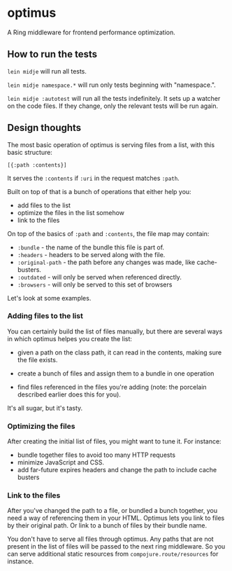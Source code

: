 # optimus

A Ring middleware for frontend performance optimization.

## How to run the tests

`lein midje` will run all tests.

`lein midje namespace.*` will run only tests beginning with "namespace.".

`lein midje :autotest` will run all the tests indefinitely. It sets up a
watcher on the code files. If they change, only the relevant tests will be
run again.

## Design thoughts

The most basic operation of optimus is serving files from a list, with
this basic structure:

    [{:path :contents}]

It serves the `:contents` if `:uri` in the request matches `:path`.

Built on top of that is a bunch of operations that either help you:

 - add files to the list
 - optimize the files in the list somehow
 - link to the files

On top of the basics of `:path` and `:contents`, the file map may contain:

 - `:bundle` - the name of the bundle this file is part of.
 - `:headers` - headers to be served along with the file.
 - `:original-path` - the path before any changes was made, like cache-busters.
 - `:outdated` - will only be served when referenced directly.
 - `:browsers` - will only be served to this set of browsers

Let's look at some examples.

### Adding files to the list

You can certainly build the list of files manually, but there are
several ways in which optimus helpes you create the list:

 - given a path on the class path, it can read in the contents, making
   sure the file exists.

 - create a bunch of files and assign them to a bundle in one operation

 - find files referenced in the files you're adding (note: the
   porcelain described earlier does this for you).

It's all sugar, but it's tasty.

### Optimizing the files

After creating the initial list of files, you might want to tune it.
For instance:

 - bundle together files to avoid too many HTTP requests
 - minimize JavaScript and CSS.
 - add far-future expires headers and change the path to include cache busters

### Link to the files

After you've changed the path to a file, or bundled a bunch together,
you need a way of referencing them in your HTML. Optimus lets you link
to files by their original path. Or link to a bunch of files by their
bundle name.

You don't have to serve all files through optimus. Any paths that are
not present in the list of files will be passed to the next ring
middleware. So you can serve additional static resources from
`compojure.route/resources` for instance.
